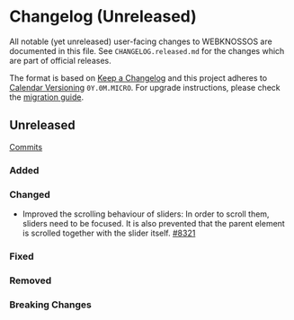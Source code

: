 # Changelog (Unreleased)

All notable (yet unreleased) user-facing changes to WEBKNOSSOS are documented in this file.
See `CHANGELOG.released.md` for the changes which are part of official releases.

The format is based on [Keep a Changelog](http://keepachangelog.com/en/1.0.0/)
and this project adheres to [Calendar Versioning](http://calver.org/) `0Y.0M.MICRO`.
For upgrade instructions, please check the [migration guide](MIGRATIONS.released.md).

## Unreleased
[Commits](https://github.com/scalableminds/webknossos/compare/25.01.0...HEAD)

### Added

### Changed
- Improved the scrolling behaviour of sliders: In order to scroll them, sliders need to be focused. It is also prevented that the parent element is scrolled together with the slider itself. [#8321](https://github.com/scalableminds/webknossos/pull/8321)

### Fixed

### Removed

### Breaking Changes

